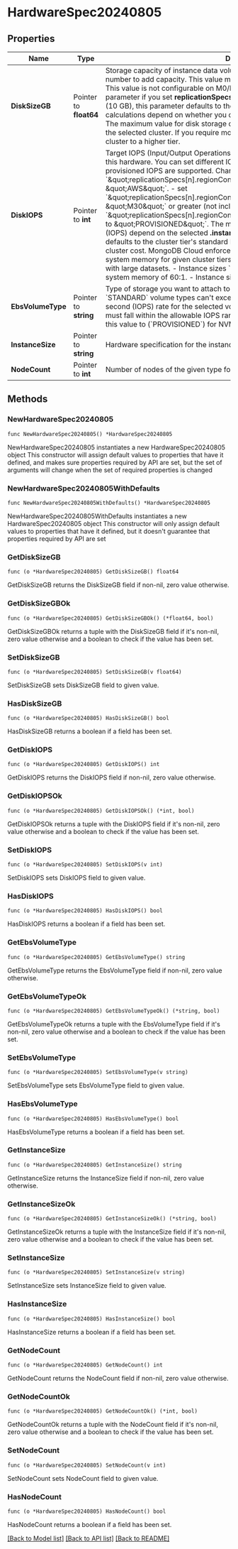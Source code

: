 # HardwareSpec20240805

## Properties

Name | Type | Description | Notes
------------ | ------------- | ------------- | -------------
**DiskSizeGB** | Pointer to **float64** | Storage capacity of instance data volumes expressed in gigabytes. Increase this number to add capacity.   This value must be equal for all shards and node types.   This value is not configurable on M0/M2/M5 clusters.   MongoDB Cloud requires this parameter if you set **replicationSpecs**.   If you specify a disk size below the minimum (10 GB), this parameter defaults to the minimum disk size value.    Storage charge calculations depend on whether you choose the default value or a custom value.   The maximum value for disk storage cannot exceed 50 times the maximum RAM for the selected cluster. If you require more storage space, consider upgrading your cluster to a higher tier. | [optional] 
**DiskIOPS** | Pointer to **int** | Target IOPS (Input/Output Operations Per Second) desired for storage attached to this hardware.   You can set different IOPS values on different shards when provisioned IOPS are supported.   Change this parameter only if you:  - set &#x60;\&quot;replicationSpecs[n].regionConfigs[m].providerName\&quot; to \&quot;AWS\&quot;&#x60;. - set &#x60;\&quot;replicationSpecs[n].regionConfigs[m].electableSpecs.instanceSize\&quot; to \&quot;M30\&quot;&#x60; or greater (not including &#x60;Mxx_NVME&#x60; tiers).  - set &#x60;\&quot;replicationSpecs[n].regionConfigs[m].electableSpecs.ebsVolumeType\&quot; to \&quot;PROVISIONED\&quot;&#x60;.  The maximum input/output operations per second (IOPS) depend on the selected **.instanceSize** and **.diskSizeGB**. This parameter defaults to the cluster tier&#39;s standard IOPS value. Changing this value impacts cluster cost. MongoDB Cloud enforces minimum ratios of storage capacity to system memory for given cluster tiers. This keeps cluster performance consistent with large datasets.  - Instance sizes &#x60;M10&#x60; to &#x60;M40&#x60; have a ratio of disk capacity to system memory of 60:1. - Instance sizes greater than &#x60;M40&#x60; have a ratio of 120:1. | [optional] 
**EbsVolumeType** | Pointer to **string** | Type of storage you want to attach to your AWS-provisioned cluster.  - &#x60;STANDARD&#x60; volume types can&#39;t exceed the default input/output operations per second (IOPS) rate for the selected volume size.   - &#x60;PROVISIONED&#x60; volume types must fall within the allowable IOPS range for the selected volume size. You must set this value to (&#x60;PROVISIONED&#x60;) for NVMe clusters. | [optional] [default to "STANDARD"]
**InstanceSize** | Pointer to **string** | Hardware specification for the instances in this M0/M2/M5 tier cluster. | [optional] 
**NodeCount** | Pointer to **int** | Number of nodes of the given type for MongoDB Cloud to deploy to the region. | [optional] 

## Methods

### NewHardwareSpec20240805

`func NewHardwareSpec20240805() *HardwareSpec20240805`

NewHardwareSpec20240805 instantiates a new HardwareSpec20240805 object
This constructor will assign default values to properties that have it defined,
and makes sure properties required by API are set, but the set of arguments
will change when the set of required properties is changed

### NewHardwareSpec20240805WithDefaults

`func NewHardwareSpec20240805WithDefaults() *HardwareSpec20240805`

NewHardwareSpec20240805WithDefaults instantiates a new HardwareSpec20240805 object
This constructor will only assign default values to properties that have it defined,
but it doesn't guarantee that properties required by API are set

### GetDiskSizeGB

`func (o *HardwareSpec20240805) GetDiskSizeGB() float64`

GetDiskSizeGB returns the DiskSizeGB field if non-nil, zero value otherwise.

### GetDiskSizeGBOk

`func (o *HardwareSpec20240805) GetDiskSizeGBOk() (*float64, bool)`

GetDiskSizeGBOk returns a tuple with the DiskSizeGB field if it's non-nil, zero value otherwise
and a boolean to check if the value has been set.

### SetDiskSizeGB

`func (o *HardwareSpec20240805) SetDiskSizeGB(v float64)`

SetDiskSizeGB sets DiskSizeGB field to given value.

### HasDiskSizeGB

`func (o *HardwareSpec20240805) HasDiskSizeGB() bool`

HasDiskSizeGB returns a boolean if a field has been set.
### GetDiskIOPS

`func (o *HardwareSpec20240805) GetDiskIOPS() int`

GetDiskIOPS returns the DiskIOPS field if non-nil, zero value otherwise.

### GetDiskIOPSOk

`func (o *HardwareSpec20240805) GetDiskIOPSOk() (*int, bool)`

GetDiskIOPSOk returns a tuple with the DiskIOPS field if it's non-nil, zero value otherwise
and a boolean to check if the value has been set.

### SetDiskIOPS

`func (o *HardwareSpec20240805) SetDiskIOPS(v int)`

SetDiskIOPS sets DiskIOPS field to given value.

### HasDiskIOPS

`func (o *HardwareSpec20240805) HasDiskIOPS() bool`

HasDiskIOPS returns a boolean if a field has been set.
### GetEbsVolumeType

`func (o *HardwareSpec20240805) GetEbsVolumeType() string`

GetEbsVolumeType returns the EbsVolumeType field if non-nil, zero value otherwise.

### GetEbsVolumeTypeOk

`func (o *HardwareSpec20240805) GetEbsVolumeTypeOk() (*string, bool)`

GetEbsVolumeTypeOk returns a tuple with the EbsVolumeType field if it's non-nil, zero value otherwise
and a boolean to check if the value has been set.

### SetEbsVolumeType

`func (o *HardwareSpec20240805) SetEbsVolumeType(v string)`

SetEbsVolumeType sets EbsVolumeType field to given value.

### HasEbsVolumeType

`func (o *HardwareSpec20240805) HasEbsVolumeType() bool`

HasEbsVolumeType returns a boolean if a field has been set.
### GetInstanceSize

`func (o *HardwareSpec20240805) GetInstanceSize() string`

GetInstanceSize returns the InstanceSize field if non-nil, zero value otherwise.

### GetInstanceSizeOk

`func (o *HardwareSpec20240805) GetInstanceSizeOk() (*string, bool)`

GetInstanceSizeOk returns a tuple with the InstanceSize field if it's non-nil, zero value otherwise
and a boolean to check if the value has been set.

### SetInstanceSize

`func (o *HardwareSpec20240805) SetInstanceSize(v string)`

SetInstanceSize sets InstanceSize field to given value.

### HasInstanceSize

`func (o *HardwareSpec20240805) HasInstanceSize() bool`

HasInstanceSize returns a boolean if a field has been set.
### GetNodeCount

`func (o *HardwareSpec20240805) GetNodeCount() int`

GetNodeCount returns the NodeCount field if non-nil, zero value otherwise.

### GetNodeCountOk

`func (o *HardwareSpec20240805) GetNodeCountOk() (*int, bool)`

GetNodeCountOk returns a tuple with the NodeCount field if it's non-nil, zero value otherwise
and a boolean to check if the value has been set.

### SetNodeCount

`func (o *HardwareSpec20240805) SetNodeCount(v int)`

SetNodeCount sets NodeCount field to given value.

### HasNodeCount

`func (o *HardwareSpec20240805) HasNodeCount() bool`

HasNodeCount returns a boolean if a field has been set.

[[Back to Model list]](../README.md#documentation-for-models) [[Back to API list]](../README.md#documentation-for-api-endpoints) [[Back to README]](../README.md)


